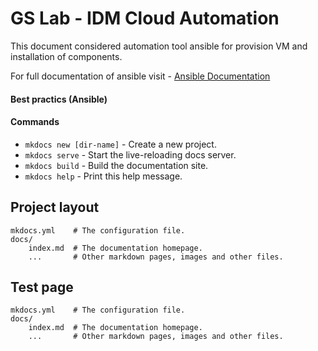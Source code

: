 # GS Lab - IDM Cloud Automation

This document considered automation tool ansible 
for provision VM and installation of components. 
  
For full documentation of ansible visit - 
[Ansible Documentation](https://docs.ansible.com/ansible/latest/index.html)


#### Best practics (Ansible)
#### Commands

* `mkdocs new [dir-name]` - Create a new project.
* `mkdocs serve` - Start the live-reloading docs server.
* `mkdocs build` - Build the documentation site.
* `mkdocs help` - Print this help message.

## Project layout

    mkdocs.yml    # The configuration file.
    docs/
        index.md  # The documentation homepage.
        ...       # Other markdown pages, images and other files.

## Test page
    mkdocs.yml    # The configuration file.
    docs/
        index.md  # The documentation homepage.
        ...       # Other markdown pages, images and other files.